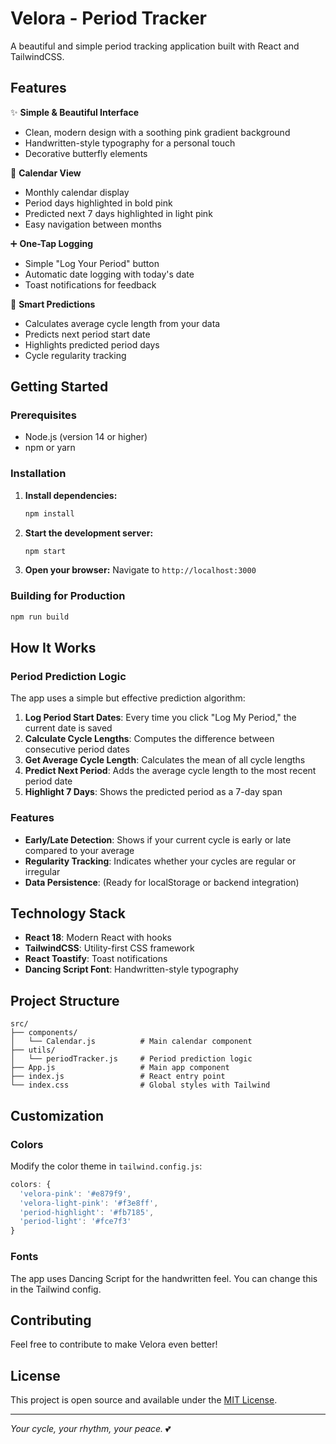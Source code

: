 # Velora - Period Tracker

A beautiful and simple period tracking application built with React and TailwindCSS.

## Features

✨ **Simple & Beautiful Interface**
- Clean, modern design with a soothing pink gradient background
- Handwritten-style typography for a personal touch
- Decorative butterfly elements

📅 **Calendar View**
- Monthly calendar display
- Period days highlighted in bold pink
- Predicted next 7 days highlighted in light pink
- Easy navigation between months

➕ **One-Tap Logging**
- Simple "Log Your Period" button
- Automatic date logging with today's date
- Toast notifications for feedback

🔮 **Smart Predictions**
- Calculates average cycle length from your data
- Predicts next period start date
- Highlights predicted period days
- Cycle regularity tracking

## Getting Started

### Prerequisites

- Node.js (version 14 or higher)
- npm or yarn

### Installation

1. **Install dependencies:**
   ```bash
   npm install
   ```

2. **Start the development server:**
   ```bash
   npm start
   ```

3. **Open your browser:**
   Navigate to `http://localhost:3000`

### Building for Production

```bash
npm run build
```

## How It Works

### Period Prediction Logic

The app uses a simple but effective prediction algorithm:

1. **Log Period Start Dates**: Every time you click "Log My Period," the current date is saved
2. **Calculate Cycle Lengths**: Computes the difference between consecutive period dates
3. **Get Average Cycle Length**: Calculates the mean of all cycle lengths
4. **Predict Next Period**: Adds the average cycle length to the most recent period date
5. **Highlight 7 Days**: Shows the predicted period as a 7-day span

### Features

- **Early/Late Detection**: Shows if your current cycle is early or late compared to your average
- **Regularity Tracking**: Indicates whether your cycles are regular or irregular
- **Data Persistence**: (Ready for localStorage or backend integration)

## Technology Stack

- **React 18**: Modern React with hooks
- **TailwindCSS**: Utility-first CSS framework
- **React Toastify**: Toast notifications
- **Dancing Script Font**: Handwritten-style typography

## Project Structure

```
src/
├── components/
│   └── Calendar.js          # Main calendar component
├── utils/
│   └── periodTracker.js     # Period prediction logic
├── App.js                   # Main app component
├── index.js                 # React entry point
└── index.css                # Global styles with Tailwind
```

## Customization

### Colors
Modify the color theme in `tailwind.config.js`:

```javascript
colors: {
  'velora-pink': '#e879f9',
  'velora-light-pink': '#f3e8ff',
  'period-highlight': '#fb7185',
  'period-light': '#fce7f3'
}
```

### Fonts
The app uses Dancing Script for the handwritten feel. You can change this in the Tailwind config.

## Contributing

Feel free to contribute to make Velora even better! 

## License

This project is open source and available under the [MIT License](LICENSE).

---

*Your cycle, your rhythm, your peace.* 💕 